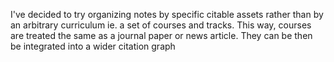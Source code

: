 

I've decided to try organizing notes by specific citable assets rather than by an arbitrary curriculum ie. a set of courses and tracks. This way, courses are treated the same as a journal paper or news article. They can be then be integrated into a wider citation graph
